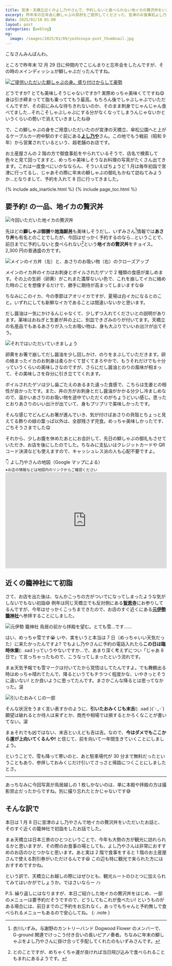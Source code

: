 ```yaml
---
title: 宮津・天橋立近くのよし乃やさんで、予約しないと食べられない地イカの贅沢丼をいただいてきました（+ 初詣）
excerpt: 昨年末の忘年会に鰤しゃぶの具材をご提供してくださった、宮津のお食事処よし乃やさん。鰤がとっても美味しかったこともあり、そのお礼も兼ねてお店にうかがい、地イカの贅沢丼をいただいてきました。本日はそのレポートをお送りします。初詣の様子とあわせてご覧ください。
date: 2025/01/10 01:00
layout: post
categories: [weblog]
og:
  image: /images/2025/01/09/yoshinoya-post_thumbnail.jpg
---
```


こなさんみんばんわ。

ところで昨年末 12 月 29 日に仲間内でこじんまりと忘年会をしたんですが、その時のメインディッシュが鰤しゃぶだったんですね。

[![ご提供いただいた鰤しゃぶの身。盛り付けからして豪勢](/images/2025/01/09/yoshinoya-buri.jpg)][buri]

[buri]: /images/2025/01/09/yoshinoya-buri-full.jpg

どうですか? とても美味しそうじゃないですか? 実際めっちゃ美味くてですね😋 身は引き締まってて脂も乗っててもう最高。もちろん後でしゃぶしゃぶでいただくんですが、その前にみんな待ちきれないのか、そのまま刺身でじゃんじゃん食べてました…それこそしゃぶしゃぶにする分がなくなってしまうんじゃないかというくらいの勢いで消えていきましたね😅

で、この鰤しゃぶの身をご用意いただいたのが宮津の天橋立、傘松公園へと上がるケーブルカー府中駅のすぐ前にある<b>[よし乃や][yoshinoya]</b>さん。この地でもう戦前（昭和 9 年）から営業されているという、超老舗のお店です。

[yoshinoya]: https://www.love-tango.com/gourmet/buri-yoshinoya/

お土産屋さんの 2 階の方で御食事処をやられているそうで、店名で検索して色々と見て回ってますと、めっちゃ美味しそうなお料理の写真がたくさん出てきます。これは一度食べにいかなならん、そういえばちょうど 1 月は毎年初詣で宮津に行ってるし、じゃあその際に年末の鰤しゃぶの御礼もかねて訪ねてみようか…となりまして、予約を入れて 8 日に行ってきました。


{% include ads_inarticle.html %}
{% include page_toc.html %}


## 要予約! の一品、地イカの贅沢丼

![今回いただいた地イカの贅沢丼](/images/2025/01/09/yoshinoya-ikadon-set.jpg)

先ほどの<b>鰤しゃぶ御膳</b>や<b>[地海鮮丼][kaisen]</b>も美味しそうだし、いずみさん[^1]情報では<b>あさり丼</b>も有名とのことでしたが、今回はせっかく予約するのなら…ということで、前日までに予約しないと食べられない[^2]という<b>地イカの贅沢丼</b>をチョイス。2,300 円の普通盛の方です。

[kaisen]: https://www.love-tango.com/gourmet/tangojikaisendon/

[^1]: 衣川いずみ。与謝野のカントリーバンド Dogwood Flower のメンバーで、G-ground 関連でけっこう付き合いの長いピアノ奏者。ちなみに年末の鰤しゃぶをよし乃やさんに掛け合って手配してくれたのもいずみさんです。
[^2]: とのことですが、めちゃくちゃ運が良ければ当日飛び込みで食べられることもまれにあるようです。

![メインのイカ丼（左）と、あさりのお吸い物（右）のクローズアップ](/images/2025/01/09/yoshinoya-ikadon-closeup.jpg)

メインのイカ丼のイカはお刺身とボイルされたゲソで 2 種類の食感が楽しめます。その上の生卵（卵黄）がこれまた濃厚ないい色で、これを崩してイカに絡めた時のことを想像するだけで、勝手に期待が高まってしまいますな😆

ちなみにこのイカ、今の季節はアオリイカですが、夏場は白イカになるとのこと。いずれにしても新鮮なイカであることは間違いないかと思います。

だし醤油は一気にかけるんじゃなくて、少しずつ入れてくださいとの説明があります。薬味はおねぎと生姜が丼の上に、別皿できざみのりが付いてます。天橋立の名産品でもあるあさりが入ったお吸い物は、身も大ぶりでいいお出汁が出てそう。

![それではいただいていきましょう](/images/2025/01/09/yoshinoya-ikadon-instruction.jpg)

卵黄をお箸で崩してだし醤油を少し回しかけ、のりをまぶしていただきます。卵の絡まったイカのお刺身は柔らかくて甘くてまろやかで、もうそれだけでも十分っていうくらいの美味しさなのですが、さらにだし醤油とのりの風味が相まって、その美味しさを存分に引き立ててくれます。

ボイルされたゲソは少し歯ごたえのあるまた違った食感で、こちらは生姜との相性が良かったです。また、丼の方がお刺身とだし醤油がかかる分少し冷ましめなので、温かいあさりのお吸い物を途中でいただくのがちょうどいい感じ。思ったとおりあさりのいい出汁が出ていて、身もプリプリで美味しかったです。

そんな感じでどんどんお箸が進んでいき、気が付けばあさりの貝殻とちょっと見えてる飾りの緑の葉っぱ以外は、全部残さず完食。めっちゃ美味しかったです、ごちそうさまでした😋

それから、少しお腹を休めたあとにお会計して、先日の鰤しゃぶの御礼もさせていただき、お店を後にしたのでした。ちなみに支払いはクレジットカードや QR コード決済なども使えますので、キャッシュレス派の人も心配不要ですよ。

<p>👇 よし乃やさんの地図（Google マップによる）<br>
<small>※お店の情報などは地図内のリンクからご確認ください</small>
<iframe src="https://www.google.com/maps/embed?pb=!1m18!1m12!1m3!1d3244.815260648927!2d135.19252047638966!3d35.582951335365465!2m3!1f0!2f0!3f0!3m2!1i1024!2i768!4f13.1!3m3!1m2!1s0x5fff9741654cc0b9%3A0xc928a340d88aac2e!2z44KI44GX5LmD44KE!5e0!3m2!1sja!2sjp!4v1736436316119!5m2!1sja!2sjp" width="600" height="450" style="border:0;width:100%;height:300px" allowfullscreen="" loading="lazy" referrerpolicy="no-referrer-when-downgrade"><a href="https://maps.app.goo.gl/bKwXBXgLy27WbfoU6">よし乃や</a></iframe></p>


## 近くの籠神社にて初詣

さて、お店を出た後は、なんかこっちの方がついでになってしまったような気がしないでもない初詣😅
例年は同じ天橋立でも反対側にある<b>[智恩寺][chionji]</b>にお参りしてるんですが、今年はせっかくこっちまできたので、お店のすぐ近くにある<b>[元伊勢 籠神社][konojinja]</b>へ参拝することにしました。

[chionji]: https://www.monjudo-chionji.jp/
[konojinja]: https://www.motoise.jp/

![元伊勢 籠神社 鳥居の前から拝殿を望む。とても雪…です……](/images/2025/01/09/konojinja.jpg)

はい、めっちゃ雪です😭
いや、実をいうと本当は 7 日（めっちゃいい天気だった）に来たかったんですよ? でもよし乃やさんに予約の電話入れたら**この日は臨時休業**{: .sad }っていうやないですか…で、あまり深く考えずについ「じゃあ 8 日で」て言っちゃったもので、こうなってしまったという流れです。

まぁ天気予報でも雪マークは付いてたから覚悟はしてたんですよ。でも舞鶴出る時はめっちゃ晴れてたんで、降るというてもチラつく程度かな、いやきっとそうに違いない! とか良いように思ってたんです。まさかこんな降るとは思ってなかった。涙

![引いたおみくじの一部](/images/2025/01/09/omikuji.jpg)

そんな状況をうまく言い表すかのように、**引いたおみくじも末吉**{: .sad }(´･_･`)
願望は破れるとか待人は来ずとか、商売や相場では損するとかろくなことが書いてない。涙

まぁそれでも凶ではない、末吉といえども吉は吉。なので、**今はダメでもここから運が上向いてくるんや!** と信じて、前を向いて一年間生きていくことにしましょう。

ということで、雪も降って寒いのと、あと駐車場代が 30 分まで無料だったということもあり、参拝しておみくじだけ引いてさっさと帰路につくことにしましたとさ。

- - -

あっちなみに今回写真が鳥居越しの 1 枚しかないのは、単に本殿や拝殿の方は撮影禁止だったからですね。別に撮り忘れたとかじゃないです😅


## そんな訳で


本日は 1 月 8 日に宮津のよし乃やさんで地イカの贅沢丼をいただいたお話と、そのすぐ近くの籠神社で初詣をしたお話でした。

まぁ天橋立は日本三景のひとつということで、今年も大勢の方が観光に訪れられるかと思いますが、その際のお食事の場としても、よし乃やさんは非常におすすめのお店のひとつかなと思います。あと実は 2 階で食事をすると 1 階のお土産屋さんで使える割引券がいただけるんです😆 この辺も特に観光で来られた方にはおすすめですかね。

という訳で、天橋立にお越しの際にはぜひとも、観光ルートのひとつに加えられてみてはいかがでしょうか。ではさいならー ﾉｼ

P.S. 繰り返しにはなりますが、本日ご紹介した地イカの贅沢丼をはじめ、一部のメニューは要予約だそうですので、どうしてもこれが食べたい! というものがある場合には、前日までのご予約をお忘れなく。あっでもちゃんと予約無しで食べられるメニューもあるので安心してね。
{: .note }
